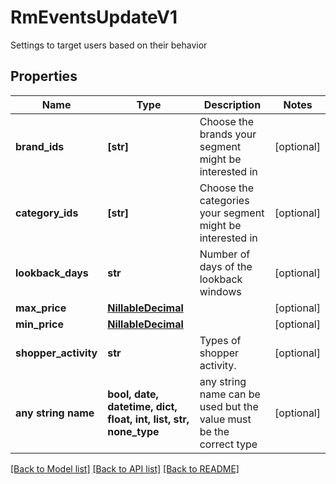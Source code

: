 # RmEventsUpdateV1

Settings to target users based on their behavior

## Properties
Name | Type | Description | Notes
------------ | ------------- | ------------- | -------------
**brand_ids** | **[str]** | Choose the brands your segment might be interested in | [optional] 
**category_ids** | **[str]** | Choose the categories your segment might be interested in | [optional] 
**lookback_days** | **str** | Number of days of the lookback windows | [optional] 
**max_price** | [**NillableDecimal**](NillableDecimal.md) |  | [optional] 
**min_price** | [**NillableDecimal**](NillableDecimal.md) |  | [optional] 
**shopper_activity** | **str** | Types of shopper activity. | [optional] 
**any string name** | **bool, date, datetime, dict, float, int, list, str, none_type** | any string name can be used but the value must be the correct type | [optional]

[[Back to Model list]](../README.md#documentation-for-models) [[Back to API list]](../README.md#documentation-for-api-endpoints) [[Back to README]](../README.md)



